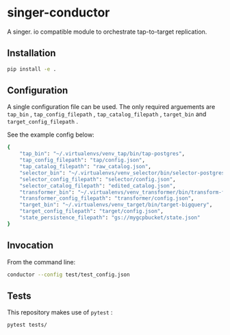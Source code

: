 # singer-conductor
A singer. io compatible module to orchestrate tap-to-target replication. 

## Installation

``` BASH
pip install -e .
```

## Configuration

A single configuration file can be used. The only required arguements are `tap_bin` , `tap_config_filepath` , `tap_catalog_filepath` , `target_bin` and `target_config_filepath` . 

See the example config below:

``` BASH
{
    "tap_bin": "~/.virtualenvs/venv_tap/bin/tap-postgres",
    "tap_config_filepath": "tap/config.json",
    "tap_catalog_filepath": "raw_catalog.json",
    "selector_bin": "~/.virtualenvs/venv_selector/bin/selector-postgresql",
    "selector_config_filepath": "selector/config.json",
    "selector_catalog_filepath": "edited_catalog.json",
    "transformer_bin": "~/.virtualenvs/venv_transformer/bin/transform-field",
    "transformer_config_filepath": "transformer/config.json",
    "target_bin": "~/.virtualenvs/venv_target/bin/target-bigquery",
    "target_config_filepath": "target/config.json",
    "state_persistence_filepath": "gs://mygcpbucket/state.json"
}
```

## Invocation

From the command line:

``` BASH
conductor --config test/test_config.json
```

## Tests

This repository makes use of `pytest` :

``` 
pytest tests/
```
